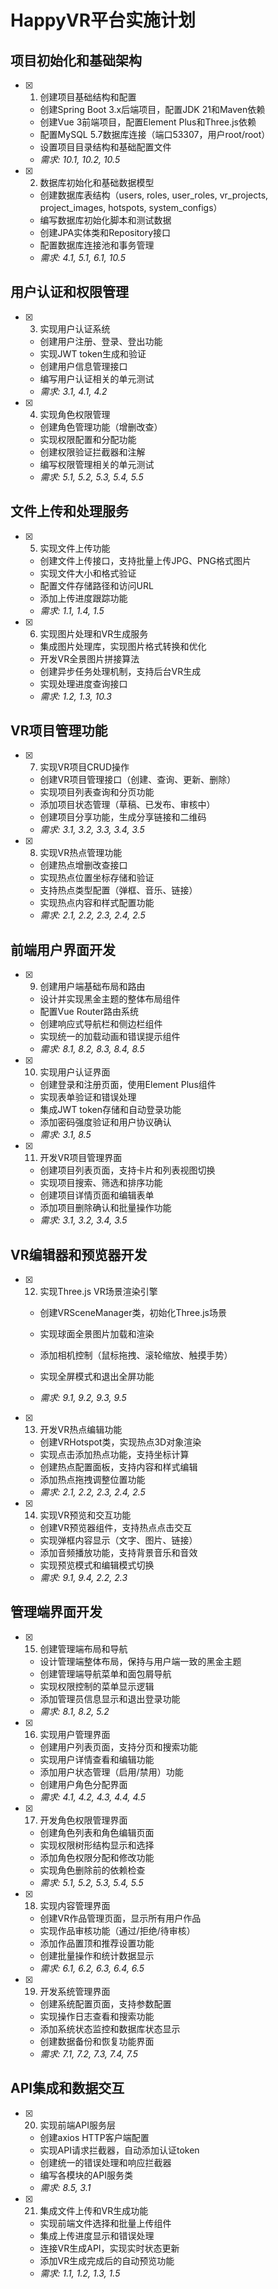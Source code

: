 # HappyVR平台实施计划

## 项目初始化和基础架构

- [x] 1. 创建项目基础结构和配置







  - 创建Spring Boot 3.x后端项目，配置JDK 21和Maven依赖
  - 创建Vue 3前端项目，配置Element Plus和Three.js依赖
  - 配置MySQL 5.7数据库连接（端口53307，用户root/root）
  - 设置项目目录结构和基础配置文件
  - _需求: 10.1, 10.2, 10.5_

- [x] 2. 数据库初始化和基础数据模型



  - 创建数据库表结构（users, roles, user_roles, vr_projects, project_images, hotspots, system_configs）
  - 编写数据库初始化脚本和测试数据
  - 创建JPA实体类和Repository接口
  - 配置数据库连接池和事务管理
  - _需求: 4.1, 5.1, 6.1, 10.5_

## 用户认证和权限管理

- [x] 3. 实现用户认证系统



  - 创建用户注册、登录、登出功能
  - 实现JWT token生成和验证
  - 创建用户信息管理接口
  - 编写用户认证相关的单元测试
  - _需求: 3.1, 4.1, 4.2_



- [x] 4. 实现角色权限管理






  - 创建角色管理功能（增删改查）
  - 实现权限配置和分配功能
  - 创建权限验证拦截器和注解
  - 编写权限管理相关的单元测试
  - _需求: 5.1, 5.2, 5.3, 5.4, 5.5_

## 文件上传和处理服务

- [x] 5. 实现文件上传功能



  - 创建文件上传接口，支持批量上传JPG、PNG格式图片
  - 实现文件大小和格式验证
  - 配置文件存储路径和访问URL
  - 添加上传进度跟踪功能
  - _需求: 1.1, 1.4, 1.5_

- [x] 6. 实现图片处理和VR生成服务





  - 集成图片处理库，实现图片格式转换和优化
  - 开发VR全景图片拼接算法
  - 创建异步任务处理机制，支持后台VR生成
  - 实现处理进度查询接口
  - _需求: 1.2, 1.3, 10.3_






## VR项目管理功能

- [x] 7. 实现VR项目CRUD操作

  - 创建VR项目管理接口（创建、查询、更新、删除）
  - 实现项目列表查询和分页功能
  - 添加项目状态管理（草稿、已发布、审核中）
  - 创建项目分享功能，生成分享链接和二维码
  - _需求: 3.1, 3.2, 3.3, 3.4, 3.5_

- [x] 8. 实现VR热点管理功能



  - 创建热点增删改查接口
  - 实现热点位置坐标存储和验证
  - 支持热点类型配置（弹框、音乐、链接）
  - 实现热点内容和样式配置功能
  - _需求: 2.1, 2.2, 2.3, 2.4, 2.5_


## 前端用户界面开发

- [x] 9. 创建用户端基础布局和路由


  - 设计并实现黑金主题的整体布局组件
  - 配置Vue Router路由系统
  - 创建响应式导航栏和侧边栏组件
  - 实现统一的加载动画和错误提示组件
  - _需求: 8.1, 8.2, 8.3, 8.4, 8.5_

- [x] 10. 实现用户认证界面





  - 创建登录和注册页面，使用Element Plus组件
  - 实现表单验证和错误处理
  - 集成JWT token存储和自动登录功能
  - 添加密码强度验证和用户协议确认
  - _需求: 3.1, 8.5_

- [x] 11. 开发VR项目管理界面



  - 创建项目列表页面，支持卡片和列表视图切换
  - 实现项目搜索、筛选和排序功能
  - 创建项目详情页面和编辑表单
  - 添加项目删除确认和批量操作功能
  - _需求: 3.1, 3.2, 3.4, 3.5_

## VR编辑器和预览器开发




- [x] 12. 实现Three.js VR场景渲染引擎


  - 创建VRSceneManager类，初始化Three.js场景
  - 实现球面全景图片加载和渲染



  - 添加相机控制（鼠标拖拽、滚轮缩放、触摸手势）
  - 实现全屏模式和退出全屏功能
  - _需求: 9.1, 9.2, 9.3, 9.5_

- [x] 13. 开发VR热点编辑功能


  - 创建VRHotspot类，实现热点3D对象渲染
  - 实现点击添加热点功能，支持坐标计算
  - 创建热点配置面板，支持内容和样式编辑
  - 添加热点拖拽调整位置功能
  - _需求: 2.1, 2.2, 2.3, 2.4, 2.5_

- [x] 14. 实现VR预览和交互功能





  - 创建VR预览器组件，支持热点点击交互
  - 实现弹框内容显示（文字、图片、链接）
  - 添加音频播放功能，支持背景音乐和音效
  - 实现预览模式和编辑模式切换
  - _需求: 9.1, 9.4, 2.2, 2.3_

## 管理端界面开发


- [x] 15. 创建管理端布局和导航



  - 设计管理端整体布局，保持与用户端一致的黑金主题
  - 创建管理端导航菜单和面包屑导航
  - 实现权限控制的菜单显示逻辑
  - 添加管理员信息显示和退出登录功能
  - _需求: 8.1, 8.2, 5.2_

- [x] 16. 实现用户管理界面



  - 创建用户列表页面，支持分页和搜索功能
  - 实现用户详情查看和编辑功能
  - 添加用户状态管理（启用/禁用）功能
  - 创建用户角色分配界面
  - _需求: 4.1, 4.2, 4.3, 4.4, 4.5_

- [x] 17. 开发角色权限管理界面



  - 创建角色列表和角色编辑页面
  - 实现权限树形结构显示和选择
  - 添加角色权限分配和修改功能
  - 实现角色删除前的依赖检查
  - _需求: 5.1, 5.2, 5.3, 5.4, 5.5_

- [x] 18. 实现内容管理界面




  - 创建VR作品管理页面，显示所有用户作品
  - 实现作品审核功能（通过/拒绝/待审核）
  - 添加作品置顶和推荐设置功能
  - 创建批量操作和统计数据显示
  - _需求: 6.1, 6.2, 6.3, 6.4, 6.5_

- [x] 19. 开发系统管理界面



  - 创建系统配置页面，支持参数配置
  - 实现操作日志查看和搜索功能
  - 添加系统状态监控和数据库状态显示
  - 创建数据备份和恢复功能界面
  - _需求: 7.1, 7.2, 7.3, 7.4, 7.5_

## API集成和数据交互

- [x] 20. 实现前端API服务层



  - 创建axios HTTP客户端配置
  - 实现API请求拦截器，自动添加认证token
  - 创建统一的错误处理和响应拦截器
  - 编写各模块的API服务类
  - _需求: 8.5, 3.1_

- [x] 21. 集成文件上传和VR生成功能





  - 实现前端文件选择和批量上传组件
  - 集成上传进度显示和错误处理
  - 连接VR生成API，实现实时状态更新
  - 添加VR生成完成后的自动预览功能
  - _需求: 1.1, 1.2, 1.3, 1.5_